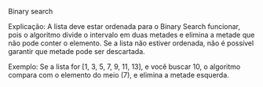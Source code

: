 Binary search

Explicação: A lista deve estar ordenada para o Binary Search funcionar, pois o algoritmo divide o intervalo em duas metades e elimina a metade que não pode conter o elemento.
Se a lista não estiver ordenada, não é possível garantir que metade pode ser descartada.

Exemplo: Se a lista for [1, 3, 5, 7, 9, 11, 13], e você buscar 10, o algoritmo compara com o elemento do meio (7), e elimina a metade esquerda.
